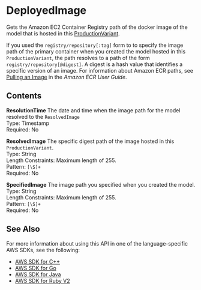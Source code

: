 # DeployedImage<a name="API_DeployedImage"></a>

Gets the Amazon EC2 Container Registry path of the docker image of the model that is hosted in this [ProductionVariant](API_ProductionVariant.md)\.

If you used the `registry/repository[:tag]` form to to specify the image path of the primary container when you created the model hosted in this `ProductionVariant`, the path resolves to a path of the form `registry/repository[@digest]`\. A digest is a hash value that identifies a specific version of an image\. For information about Amazon ECR paths, see [Pulling an Image](http://docs.aws.amazon.com//AmazonECR/latest/userguide/docker-pull-ecr-image.html) in the *Amazon ECR User Guide*\.

## Contents<a name="API_DeployedImage_Contents"></a>

 **ResolutionTime**   <a name="SageMaker-Type-DeployedImage-ResolutionTime"></a>
The date and time when the image path for the model resolved to the `ResolvedImage`   
Type: Timestamp  
Required: No

 **ResolvedImage**   <a name="SageMaker-Type-DeployedImage-ResolvedImage"></a>
The specific digest path of the image hosted in this `ProductionVariant`\.  
Type: String  
Length Constraints: Maximum length of 255\.  
Pattern: `[\S]+`   
Required: No

 **SpecifiedImage**   <a name="SageMaker-Type-DeployedImage-SpecifiedImage"></a>
The image path you specified when you created the model\.  
Type: String  
Length Constraints: Maximum length of 255\.  
Pattern: `[\S]+`   
Required: No

## See Also<a name="API_DeployedImage_SeeAlso"></a>

For more information about using this API in one of the language\-specific AWS SDKs, see the following:
+  [AWS SDK for C\+\+](https://docs.aws.amazon.com/goto/SdkForCpp/sagemaker-2017-07-24/DeployedImage) 
+  [AWS SDK for Go](https://docs.aws.amazon.com/goto/SdkForGoV1/sagemaker-2017-07-24/DeployedImage) 
+  [AWS SDK for Java](https://docs.aws.amazon.com/goto/SdkForJava/sagemaker-2017-07-24/DeployedImage) 
+  [AWS SDK for Ruby V2](https://docs.aws.amazon.com/goto/SdkForRubyV2/sagemaker-2017-07-24/DeployedImage) 